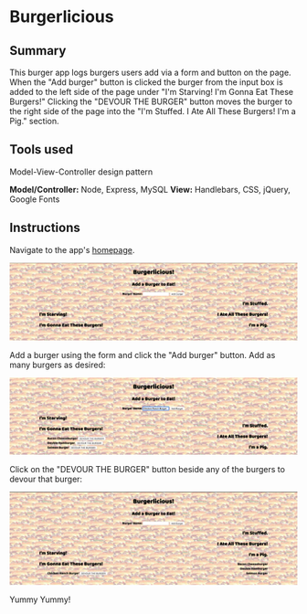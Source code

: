 # Burgerlicious

## Summary

This burger app logs burgers users add via a form and button on the page. When the "Add burger" button is clicked the burger from the input box is added to the left side of the page under "I'm Starving! I'm Gonna Eat These Burgers!" Clicking the "DEVOUR THE BURGER" button moves the burger to the right side of the page into the "I'm Stuffed. I Ate All These Burgers! I'm a Pig." section.

## Tools used

Model-View-Controller design pattern

**Model/Controller:** Node, Express, MySQL
**View:** Handlebars, CSS, jQuery, Google Fonts

## Instructions

Navigate to the app's [homepage](https://herokuapp.com/).

![Burger homepage](public/assets/images/burgerlicious_homepage.png)

Add a burger using the form and click the "Add burger" button. Add as many burgers as desired:

![Page showing added burgers](public/assets/images/adding_burgers.png)

Click on the "DEVOUR THE BURGER" button beside any of the burgers to devour that burger:

![Page showing devoured burgers](public/assets/images/devoured_burgers.png)

Yummy Yummy!